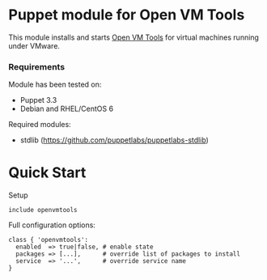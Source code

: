 # Puppet module for Open VM Tools

This module installs and starts [Open VM Tools][OPENVMTOOLS]
for virtual machines running under VMware.

### Requirements

Module has been tested on:

* Puppet 3.3
* Debian and RHEL/CentOS 6

Required modules:

* stdlib (https://github.com/puppetlabs/puppetlabs-stdlib)

# Quick Start

Setup

```puppet
include openvmtools
```

Full configuration options:

```puppet
class { 'openvmtools':
  enabled  => true|false, # enable state
  packages => [...],      # override list of packages to install
  service  => '...',      # override service name
}
```

[OPENVMTOOLS]: http://open-vm-tools.sourceforge.net/
